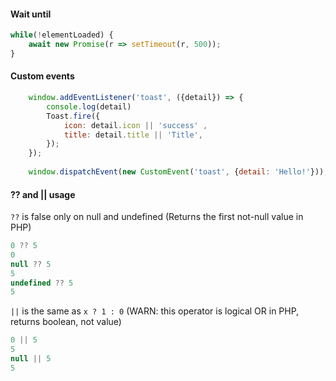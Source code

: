 #### Wait until 
```js
while(!elementLoaded) {
    await new Promise(r => setTimeout(r, 500));
}
```

#### Custom events
```js
    window.addEventListener('toast', ({detail}) => {
        console.log(detail)
        Toast.fire({
            icon: detail.icon || 'success' ,
            title: detail.title || 'Title',
        });
    });
    
    window.dispatchEvent(new CustomEvent('toast', {detail: 'Hello!'}));
```

#### ?? and || usage
``??`` is false only on null and undefined (Returns the first not-null value in PHP)
```js
0 ?? 5
0
null ?? 5
5
undefined ?? 5
5
```
`||` is the same as `x ? 1 : 0` (WARN: this operator is logical OR in PHP, returns boolean, not value)
```js
0 || 5
5
null || 5
5
```
